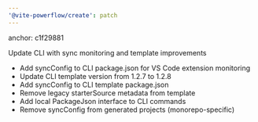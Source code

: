 ```yaml
---
'@vite-powerflow/create': patch
---
```


anchor: c1f29881

Update CLI with sync monitoring and template improvements

- Add syncConfig to CLI package.json for VS Code extension monitoring
- Update CLI template version from 1.2.7 to 1.2.8
- Add syncConfig to CLI template package.json
- Remove legacy starterSource metadata from template
- Add local PackageJson interface to CLI commands
- Remove syncConfig from generated projects (monorepo-specific)
